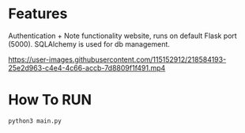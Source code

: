 # Features
Authentication + Note functionality website, runs on default Flask port (5000). SQLAlchemy is used for db management.

https://user-images.githubusercontent.com/115152912/218584193-25e2d963-c4e4-4c66-accb-7d8809f1f491.mp4

# How To RUN
```
python3 main.py
```
